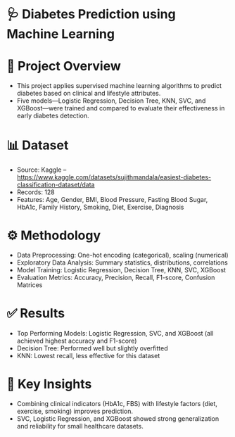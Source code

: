 # 🩺 Diabetes Prediction using Machine Learning
# 📖 Project Overview
- This project applies supervised machine learning algorithms to predict diabetes based on clinical and lifestyle attributes.
- Five models—Logistic Regression, Decision Tree, KNN, SVC, and XGBoost—were trained and compared to evaluate their effectiveness in early diabetes detection.
# 📊 Dataset
- Source: Kaggle – https://www.kaggle.com/datasets/sujithmandala/easiest-diabetes-classification-dataset/data
- Records: 128
- Features: Age, Gender, BMI, Blood Pressure, Fasting Blood Sugar, HbA1c, Family History, Smoking, Diet, Exercise, Diagnosis
# ⚙️ Methodology
- Data Preprocessing: One-hot encoding (categorical), scaling (numerical)
- Exploratory Data Analysis: Summary statistics, distributions, correlations
- Model Training: Logistic Regression, Decision Tree, KNN, SVC, XGBoost
- Evaluation Metrics: Accuracy, Precision, Recall, F1-score, Confusion Matrices
# ✅ Results
- Top Performing Models: Logistic Regression, SVC, and XGBoost (all achieved highest accuracy and F1-score)
- Decision Tree: Performed well but slightly overfitted
- KNN: Lowest recall, less effective for this dataset
# 📌 Key Insights
- Combining clinical indicators (HbA1c, FBS) with lifestyle factors (diet, exercise, smoking) improves prediction.
- SVC, Logistic Regression, and XGBoost showed strong generalization and reliability for small healthcare datasets.

